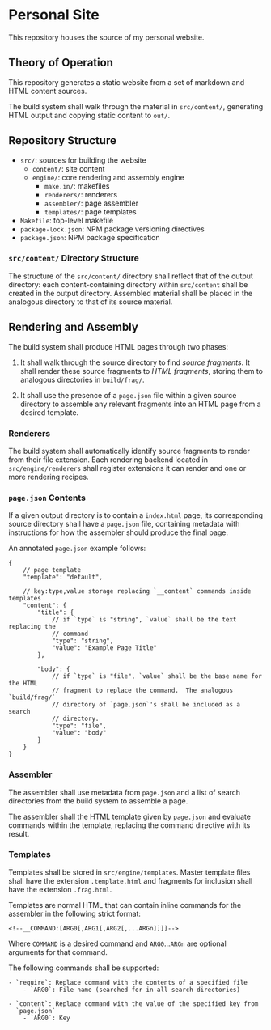 # Personal Site

This repository houses the source of my personal website.


## Theory of Operation

This repository generates a static website from a set of markdown and HTML
content sources.

The build system shall walk through the material in `src/content/`, generating
HTML output and copying static content to `out/`.


## Repository Structure

- `src/`: sources for building the website
    - `content/`: site content
    - `engine/`: core rendering and assembly engine
        - `make.in/`: makefiles
        - `renderers/`: renderers
        - `assembler/`: page assembler
        - `templates/`: page templates
- `Makefile`: top-level makefile
- `package-lock.json`: NPM package versioning directives
- `package.json`: NPM package specification


### `src/content/` Directory Structure

The structure of the `src/content/` directory shall reflect that of the output
directory: each content-containing directory within `src/content` shall be
created in the output directory.  Assembled material shall be placed in the
analogous directory to that of its source material.


## Rendering and Assembly

The build system shall produce HTML pages through two phases:

1.  It shall walk through the source directory to find _source fragments_.  It shall
    render these source fragments to _HTML fragments_, storing them to
    analogous directories in `build/frag/`.

2.  It shall use the presence of a `page.json` file within a given source
    directory to assemble any relevant fragments into an HTML page from a
    desired template.

### Renderers

The build system shall automatically identify source fragments to render from
their file extension.  Each rendering backend located in `src/engine/renderers`
shall register extensions it can render and one or more rendering recipes.

### `page.json` Contents

If a given output directory is to contain a `index.html` page, its
corresponding source directory shall have a `page.json` file, containing
metadata with instructions for how the assembler should produce the final page.

An annotated `page.json` example follows:

```
{
    // page template
    "template": "default",

    // key:type,value storage replacing `__content` commands inside templates
    "content": {
        "title": {
            // if `type` is "string", `value` shall be the text replacing the
            // command
            "type": "string",
            "value": "Example Page Title"
        },

        "body": {
            // if `type` is "file", `value` shall be the base name for the HTML
            // fragment to replace the command.  The analogous `build/frag/`
            // directory of `page.json`'s shall be included as a search
            // directory.
            "type": "file",
            "value": "body"
        }
    }
}
```


### Assembler

The assembler shall use metadata from `page.json` and a list of search
directories from the build system to assemble a page.

The assembler shall the HTML template given by `page.json` and evaluate
commands within the template, replacing the command directive with its result.


### Templates

Templates shall be stored in `src/engine/templates`.  Master template files
shall have the extension `.template.html` and fragments for inclusion shall
have the extension `.frag.html`.

Templates are normal HTML that can contain inline commands for the assembler in
the following strict format:

```
<!--__COMMAND:[ARG0[,ARG1[,ARG2[,...ARGn]]]]-->
```

Where `COMMAND` is a desired command and `ARG0`...`ARGn` are optional arguments
for that command.

The following commands shall be supported:

    - `require`: Replace command with the contents of a specified file
        - `ARG0`: File name (searched for in all search directories)

    - `content`: Replace command with the value of the specified key from
      `page.json`
        - `ARG0`: Key
